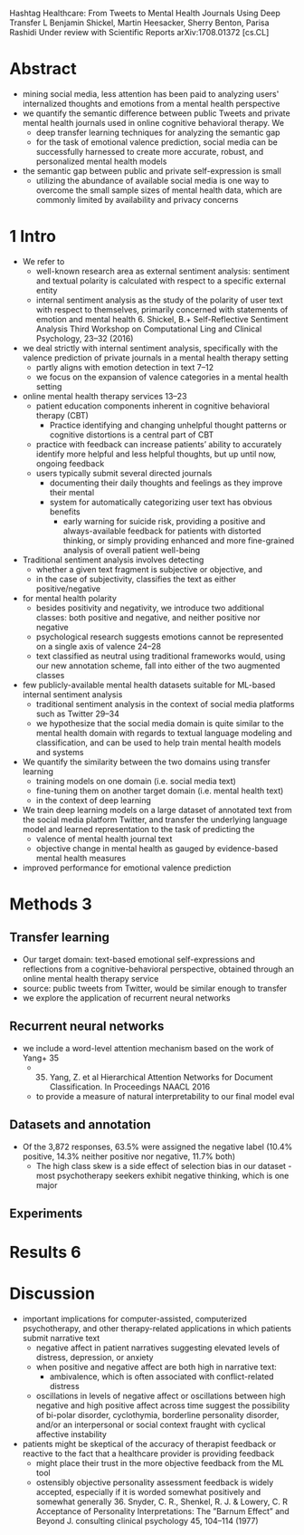Hashtag Healthcare: From Tweets to Mental Health Journals Using Deep Transfer L
Benjamin Shickel, Martin Heesacker, Sherry Benton, Parisa Rashidi
Under review with Scientific Reports arXiv:1708.01372 [cs.CL]

# Abstract

* mining social media, less attention has been paid to analyzing users'
  internalized thoughts and emotions from a mental health perspective
* we quantify the semantic difference between public Tweets and
  private mental health journals used in online cognitive behavioral therapy. We
  * deep transfer learning techniques for analyzing the semantic gap
  * for the task of emotional valence prediction, social media can be
    successfully harnessed to create more accurate, robust, and personalized
    mental health models
* the semantic gap between public and private self-expression is small
  * utilizing the abundance of available social media is one way to overcome the
    small sample sizes of mental health data, which are commonly limited by
    availability and privacy concerns

# 1 Intro

* We refer to
  * well-known research area as external sentiment analysis: sentiment and
    textual polarity is calculated with respect to a specific external entity
  * internal sentiment analysis as the study of the polarity of user text with
    respect to themselves, primarily concerned with statements of emotion and
    mental health
    6. Shickel, B.+
      Self-Reflective Sentiment Analysis
      Third Workshop on Computational Ling and Clinical Psychology, 23–32 (2016)
* we deal strictly with internal sentiment analysis, specifically with the
  valence prediction of private journals in a mental health therapy setting
  * partly aligns with emotion detection in text 7–12
  * we focus on the expansion of valence categories in a mental health setting
* online mental health therapy services 13–23
  * patient education components inherent in cognitive behavioral therapy (CBT)
    * Practice identifying and changing unhelpful thought patterns or cognitive
      distortions is a central part of CBT
  * practice with feedback can increase patients’ ability to accurately identify
    more helpful and less helpful thoughts, but up until now, ongoing feedback
  * users typically submit several directed journals
    * documenting their daily thoughts and feelings as they improve their mental
    * system for automatically categorizing user text has obvious benefits
      * early warning for suicide risk, providing a positive and
        always-available feedback for patients with distorted thinking, or
        simply providing enhanced and more fine-grained analysis of
        overall patient well-being
* Traditional sentiment analysis involves detecting
  * whether a given text fragment is subjective or objective, and
  * in the case of subjectivity, classifies the text as either positive/negative
* for mental health polarity
  * besides positivity and negativity, we introduce two additional classes: 
    both positive and negative, and neither positive nor negative
  * psychological research suggests emotions cannot be represented on a single
    axis of valence 24–28 
  * text classified as neutral using traditional frameworks would, using our new
    annotation scheme, fall into either of the two augmented classes
* few publicly-available mental health datasets suitable for ML-based internal
  sentiment analysis
  * traditional sentiment analysis in the context of social media platforms such
    as Twitter 29–34
  * we hypothesize that the social media domain is quite similar to the mental
    health domain with regards to textual language modeling and classification,
    and can be used to help train mental health models and systems
* We quantify the similarity between the two domains using transfer learning
  * training models on one domain (i.e. social media text)
  * fine-tuning them on another target domain (i.e.  mental health text)
  * in the context of deep learning
* We train deep learning models on a large dataset of annotated text from the
  social media platform Twitter, and transfer the underlying language model and
  learned representation to the task of predicting the
  * valence of mental health journal text
  * objective change in mental health
    as gauged by evidence-based mental health measures
* improved performance for emotional valence prediction

# Methods 3

## Transfer learning

* Our target domain: text-based emotional self-expressions and reflections 
  from a cognitive-behavioral perspective, 
  obtained through an online mental health therapy service
* source: public tweets from Twitter, would be similar enough to transfer
* we explore the application of recurrent neural networks

## Recurrent neural networks

* we include a word-level attention mechanism based on the work of Yang+ 35
  * 35. Yang, Z. et al
    Hierarchical Attention Networks for Document Classification. In Proceedings
    NAACL 2016
  * to provide a measure of natural interpretability to our final model eval

## Datasets and annotation

* Of the 3,872 responses, 63.5% were assigned the negative label
  (10.4% positive, 14.3% neither positive nor negative, 11.7% both)
  * The high class skew is a side effect of selection bias in our dataset -
    most psychotherapy seekers exhibit negative thinking, which is one major

## Experiments

# Results 6

# Discussion

* important implications for computer-assisted, computerized psychotherapy, and
  other therapy-related applications in which patients submit narrative text
  * negative affect in patient narratives suggesting elevated levels of
    distress, depression, or anxiety
  * when positive and negative affect are both high in narrative text:
    * ambivalence, which is often associated with conflict-related distress
  * oscillations in levels of negative affect or oscillations between high
    negative and high positive affect across time suggest the possibility of
    bi-polar disorder, cyclothymia, borderline personality disorder, and/or an
    interpersonal or social context fraught with cyclical affective instability
* patients might be skeptical of the accuracy of therapist feedback or reactive
  to the fact that a healthcare provider is providing feedback
  * might place their trust in the more objective feedback from the ML tool
  * ostensibly objective personality assessment feedback is widely accepted, 
    especially if it is worded somewhat positively and somewhat generally
    36. Snyder, C. R., Shenkel, R. J. & Lowery, C. R
    Acceptance of Personality Interpretations: The ”Barnum Effect” and Beyond
    J. consulting clinical psychology 45, 104–114 (1977)
